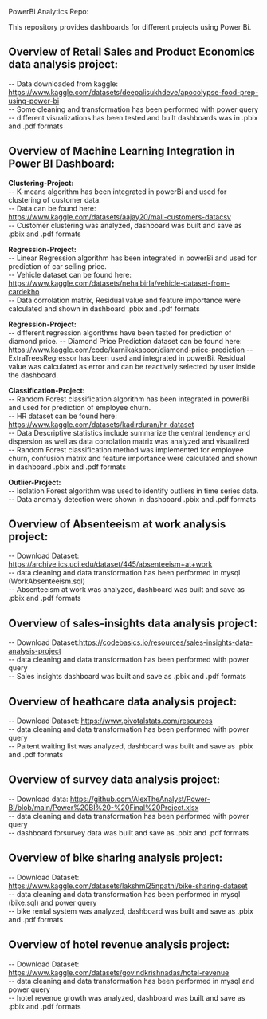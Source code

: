 PowerBi Analytics Repo:  

This repository provides dashboards for different projects using Power Bi.  

## Overview of Retail Sales and Product Economics data analysis project:      
-- Data downloaded from kaggle:  
 https://www.kaggle.com/datasets/deepalisukhdeve/apocolypse-food-prep-using-power-bi         
-- Some cleaning and transformation has been performed with power query      
-- different visualizations has been tested and built dashboards was in .pbix and .pdf formats      

## Overview of Machine Learning Integration in Power BI Dashboard:   
**Clustering-Project:**  
-- K-means algorithm has been integrated in powerBi and used for clustering of customer data.  
-- Data can be found here:  
https://www.kaggle.com/datasets/aajay20/mall-customers-datacsv     
-- Customer clustering was analyzed, dashboard was built and save as .pbix and .pdf formats    

**Regression-Project:**  
-- Linear Regression algorithm has been integrated in powerBi and used for prediction of car selling price.  
 -- Vehicle dataset can be found here:  
 https://www.kaggle.com/datasets/nehalbirla/vehicle-dataset-from-cardekho  
-- Data corrolation matrix, Residual value and feature importance were calculated and shown in dashboard .pbix and .pdf formats 

**Regression-Project:**  
-- different regression algorithms have been tested for prediction of diamond price. 
 -- Diamond Price Prediction dataset can be found here:  
 https://www.kaggle.com/code/karnikakapoor/diamond-price-prediction 
-- ExtraTreesRegressor has been used and integrated in powerBi. Residual value was calculated as error and can be reactively selected by user inside the dashboard. 

**Classification-Project:**  
-- Random Forest classification algorithm has been integrated in powerBi and used for prediction of employee churn.    
 -- HR dataset can be found here:      
https://www.kaggle.com/datasets/kadirduran/hr-dataset     
-- Data Descriptive statistics include summarize the central tendency and dispersion as well as data corrolation matrix was analyzed and visualized      
-- Random Forest classification method was implemented for employee churn, confusion matrix and feature importance were calculated and shown in dashboard .pbix and .pdf formats

**Outlier-Project:**    
-- Isolation Forest algorithm was used to identify outliers in time series data.    
 -- Data anomaly detection were shown in dashboard .pbix and .pdf formats  

## Overview of Absenteeism at work analysis project:        
-- Download Dataset: https://archive.ics.uci.edu/dataset/445/absenteeism+at+work         
-- data cleaning and data transformation has been performed in mysql (WorkAbsenteeism.sql)  
-- Absenteeism at work was analyzed, dashboard was built and save as .pbix and .pdf formats  

## Overview of sales-insights data analysis project:    
-- Download Dataset:https://codebasics.io/resources/sales-insights-data-analysis-project  
-- data cleaning and data transformation has been performed with power query     
-- Sales insights dashboard was built and save as .pbix and .pdf formats      

## Overview of heathcare data analysis project:    
-- Download Dataset: https://www.pivotalstats.com/resources    
-- data cleaning and data transformation has been performed with power query     
-- Paitent waiting list was analyzed, dashboard was built and save as .pbix and .pdf formats     

## Overview of survey data analysis project:       
-- Download data: https://github.com/AlexTheAnalyst/Power-BI/blob/main/Power%20BI%20-%20Final%20Project.xlsx    
-- data cleaning and data transformation has been performed with power query       
-- dashboard forsurvey data was built and save as .pbix and .pdf formats

## Overview of bike sharing analysis project:      
-- Download Dataset: https://www.kaggle.com/datasets/lakshmi25npathi/bike-sharing-dataset     
-- data cleaning and data transformation has been performed in mysql (bike.sql) and power query         
-- bike rental system was analyzed, dashboard was built and save as .pbix and .pdf formats     
   
## Overview of hotel revenue analysis project:        
-- Download Dataset: https://www.kaggle.com/datasets/govindkrishnadas/hotel-revenue         
-- data cleaning and data transformation has been performed in mysql and power query           
-- hotel revenue growth was analyzed, dashboard was built and save as .pbix and .pdf formats  
